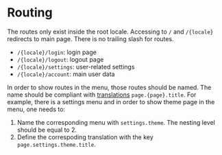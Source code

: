 # Routing
The routes only exist inside the root locale. Accessing to `/` and `/{locale}` redirects to main page. There is no trailing slash for routes.
- `/{locale}/login`: login page
- `/{locale}/logout`: logout page
- `/{locale}/settings`: user-related settings
- `/{locale}/account`: main user data

In order to show routes in the menu, those routes should be named. The name should be compliant with [translations](/docs/localization.md) `page.{page}.title`. For example, there is a settings menu and in order to show theme page in the menu, one needs to:
1. Name the corresponding menu with `settings.theme`. The nesting level should be equal to 2.
2. Define the correspoding translation with the key `page.settings.theme.title`.
